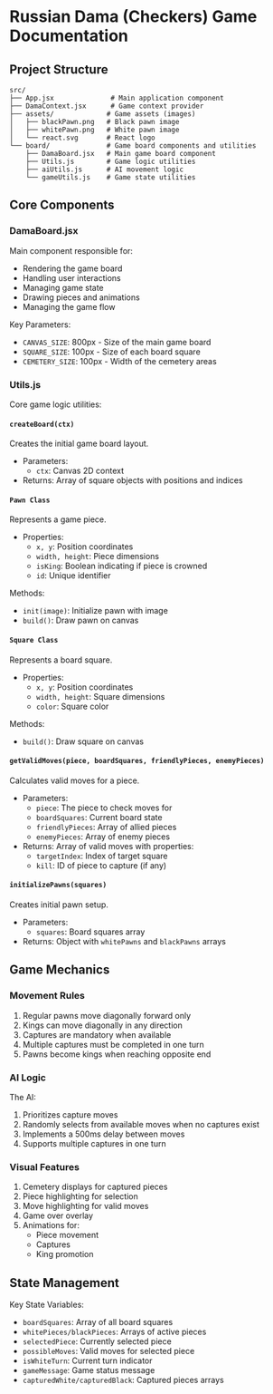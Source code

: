 # Russian Dama (Checkers) Game Documentation

## Project Structure

```
src/
├── App.jsx              # Main application component
├── DamaContext.jsx      # Game context provider
├── assets/             # Game assets (images)
│   ├── blackPawn.png   # Black pawn image
│   ├── whitePawn.png   # White pawn image
│   └── react.svg       # React logo
└── board/              # Game board components and utilities
    ├── DamaBoard.jsx   # Main game board component
    ├── Utils.js        # Game logic utilities
    ├── aiUtils.js      # AI movement logic
    └── gameUtils.js    # Game state utilities

```

## Core Components

### DamaBoard.jsx

Main component responsible for:

- Rendering the game board
- Handling user interactions
- Managing game state
- Drawing pieces and animations
- Managing the game flow

Key Parameters:

- `CANVAS_SIZE`: 800px - Size of the main game board
- `SQUARE_SIZE`: 100px - Size of each board square
- `CEMETERY_SIZE`: 100px - Width of the cemetery areas

### Utils.js

Core game logic utilities:

#### `createBoard(ctx)`

Creates the initial game board layout.

- Parameters:
  - `ctx`: Canvas 2D context
- Returns: Array of square objects with positions and indices

#### `Pawn Class`

Represents a game piece.

- Properties:
  - `x, y`: Position coordinates
  - `width, height`: Piece dimensions
  - `isKing`: Boolean indicating if piece is crowned
  - `id`: Unique identifier

Methods:

- `init(image)`: Initialize pawn with image
- `build()`: Draw pawn on canvas

#### `Square Class`

Represents a board square.

- Properties:
  - `x, y`: Position coordinates
  - `width, height`: Square dimensions
  - `color`: Square color

Methods:

- `build()`: Draw square on canvas

#### `getValidMoves(piece, boardSquares, friendlyPieces, enemyPieces)`

Calculates valid moves for a piece.

- Parameters:
  - `piece`: The piece to check moves for
  - `boardSquares`: Current board state
  - `friendlyPieces`: Array of allied pieces
  - `enemyPieces`: Array of enemy pieces
- Returns: Array of valid moves with properties:
  - `targetIndex`: Index of target square
  - `kill`: ID of piece to capture (if any)

#### `initializePawns(squares)`

Creates initial pawn setup.

- Parameters:
  - `squares`: Board squares array
- Returns: Object with `whitePawns` and `blackPawns` arrays

## Game Mechanics

### Movement Rules

1. Regular pawns move diagonally forward only
2. Kings can move diagonally in any direction
3. Captures are mandatory when available
4. Multiple captures must be completed in one turn
5. Pawns become kings when reaching opposite end

### AI Logic

The AI:

1. Prioritizes capture moves
2. Randomly selects from available moves when no captures exist
3. Implements a 500ms delay between moves
4. Supports multiple captures in one turn

### Visual Features

1. Cemetery displays for captured pieces
2. Piece highlighting for selection
3. Move highlighting for valid moves
4. Game over overlay
5. Animations for:
   - Piece movement
   - Captures
   - King promotion

## State Management

Key State Variables:

- `boardSquares`: Array of all board squares
- `whitePieces/blackPieces`: Arrays of active pieces
- `selectedPiece`: Currently selected piece
- `possibleMoves`: Valid moves for selected piece
- `isWhiteTurn`: Current turn indicator
- `gameMessage`: Game status message
- `capturedWhite/capturedBlack`: Captured pieces arrays
